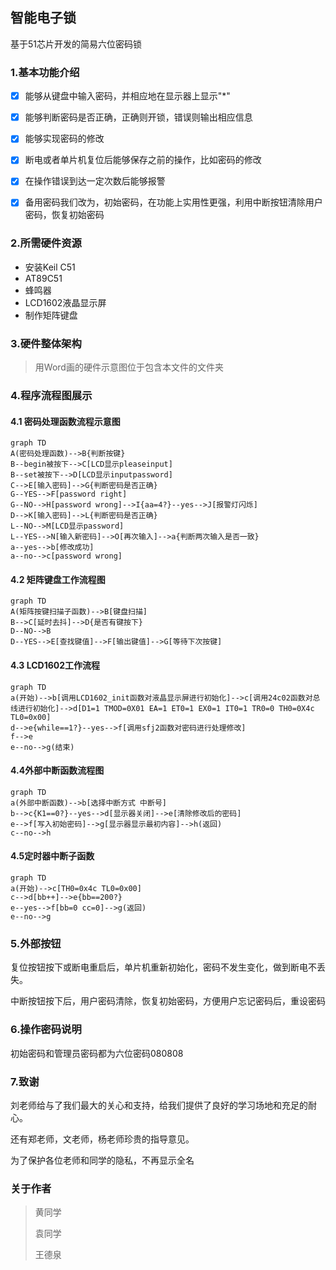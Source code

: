 ## 智能电子锁

基于51芯片开发的简易六位密码锁

### 1.基本功能介绍

- [x] 能够从键盘中输入密码，并相应地在显示器上显示"*"

-  [x] 能够判断密码是否正确，正确则开锁，错误则输出相应信息
-  [x] 能够实现密码的修改
-  [x] 断电或者单片机复位后能够保存之前的操作，比如密码的修改
-  [x] 在操作错误到达一定次数后能够报警
-  [x] 备用密码我们改为，初始密码，在功能上实用性更强，利用中断按钮清除用户密码，恢复初始密码

### 2.所需硬件资源

- 安装Keil C51
- AT89C51
- 蜂鸣器
- LCD1602液晶显示屏
- 制作矩阵键盘

### 3.硬件整体架构

> 用Word画的硬件示意图位于包含本文件的文件夹

### 4.程序流程图展示

####                     4.1 密码处理函数流程示意图

```mermaid
graph TD
A(密码处理函数)-->B{判断按键}
B--begin被按下-->C[LCD显示pleaseinput]
B--set被按下-->D[LCD显示inputpassword]
C-->E[输入密码]-->G{判断密码是否正确}
G--YES-->F[password right]
G--NO-->H[password wrong]-->I{aa=4?}--yes-->J[报警灯闪烁]
D-->K[输入密码]-->L{判断密码是否正确}
L--NO-->M[LCD显示password]
L--YES-->N[输入新密码]-->O[再次输入]-->a{判断两次输入是否一致}
a--yes-->b[修改成功]
a--no-->c[password wrong]

```

####                          4.2    矩阵键盘工作流程图 

```mermaid
graph TD
A(矩阵按键扫描子函数)-->B[键盘扫描]
B-->C[延时去抖]-->D{是否有键按下}
D--NO-->B
D--YES-->E[查找键值]-->F[输出键值]-->G[等待下次按键]

```

####                    4.3 LCD1602工作流程

```mermaid
graph TD
a(开始)-->b[调用LCD1602_init函数对液晶显示屏进行初始化]-->c[调用24c02函数对总线进行初始化]-->d[D1=1 TMOD=0X01 EA=1 ET0=1 EX0=1 IT0=1 TR0=0 TH0=0X4c TL0=0x00]
d-->e{while==1?}--yes-->f[调用sfj2函数对密码进行处理修改]
f-->e
e--no-->g(结束)
```

####           4.4外部中断函数流程图

```mermaid
graph TD
a(外部中断函数)-->b[选择中断方式 中断号]
b-->c{K1==0?}--yes-->d[显示器关闭]-->e[清除修改后的密码]
e-->f[写入初始密码]-->g[显示器显示最初内容]-->h(返回)
c--no-->h
```



####           4.5定时器中断子函数

```mermaid
graph TD
a(开始)-->c[TH0=0x4c TL0=0x00]
c-->d[bb++]-->e{bb==200?}
e--yes-->f[bb=0 cc=0]-->g(返回)
e--no-->g
```





### 5.外部按钮

复位按钮按下或断电重启后，单片机重新初始化，密码不发生变化，做到断电不丢失。

中断按钮按下后，用户密码清除，恢复初始密码，方便用户忘记密码后，重设密码

### 6.操作密码说明

初始密码和管理员密码都为六位密码080808

### 7.致谢

刘老师给与了我们最大的关心和支持，给我们提供了良好的学习场地和充足的耐心。

还有郑老师，文老师，杨老师珍贵的指导意见。

为了保护各位老师和同学的隐私，不再显示全名

### 关于作者

> 黄同学        
>
> 袁同学    
>
> 王德泉    
